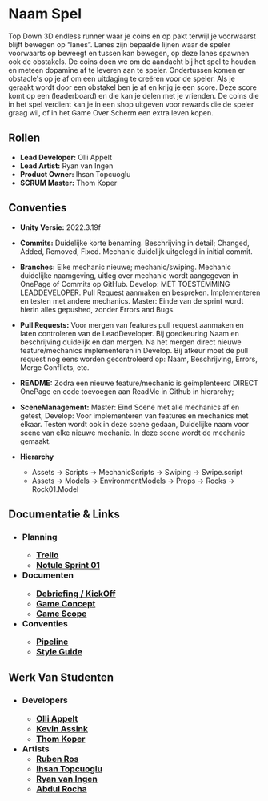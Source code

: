 <h1> Naam Spel </h1>
Top Down 3D endless runner waar je coins en op pakt terwijl je voorwaarst blijft bewegen op “lanes”. Lanes zijn bepaalde lijnen waar de speler voorwaarts op beweegt en tussen kan bewegen, op deze lanes spawnen ook de obstakels. De coins doen we om de aandacht bij het spel te houden en meteen dopamine af te leveren aan te speler. Ondertussen komen er obstacle's op je af om een uitdaging te creëren voor de speler. Als je geraakt wordt door een obstakel ben je af en krijg je een score. Deze score komt op een (leaderboard) en die kan je delen met je vrienden. De coins die in het spel verdient kan je in een shop uitgeven voor rewards die de speler graag wil, of in het Game Over Scherm een extra leven kopen. 

<h2>Rollen</h2>

* **Lead Developer:** Olli Appelt 
* **Lead Artist:** Ryan van Ingen 
* **Product Owner:** Ihsan Topcuoglu 
* **SCRUM Master:** Thom Koper 

<h2>Conventies</h2>

* **Unity Versie:** 2022.3.19f 

* **Commits:** Duidelijke korte benaming. Beschrijving in detail; Changed, Added, Removed, Fixed. Mechanic duidelijk uitgelegd in initial commit. 

* **Branches:** Elke mechanic nieuwe; mechanic/swiping. Mechanic duidelijke naamgeving, uitleg over mechanic wordt aangegeven in OnePage of Commits op GitHub. Develop: MET TOESTEMMING LEADDEVELOPER. Pull Request aanmaken en bespreken. Implementeren en testen met andere mechanics. Master: Einde van de sprint wordt hierin alles gepushed, zonder Errors and Bugs. 

* **Pull Requests:** Voor mergen van features pull request aanmaken en laten controleren van de LeadDeveloper. Bij goedkeuring Naam en beschrijving duidelijk en dan mergen. Na het mergen direct nieuwe feature/mechanics implementeren in Develop. Bij afkeur moet de pull request nog eens worden gecontroleerd op: Naam, Beschrijving, Errors, Merge Conflicts, etc. 
* **README:** Zodra een nieuwe feature/mechanic is geimplenteerd DIRECT OnePage en code toevoegen aan ReadMe in Github in hierarchy;  

* **SceneManagement:** Master: Eind Scene met alle mechanics af en getest, Develop: Voor implementeren van features en mechanics met elkaar. Testen wordt ook in deze scene gedaan, Duidelijke naam voor scene van elke nieuwe mechanic. In deze scene wordt de mechanic gemaakt.

* **Hierarchy**
    <ul>
      <li>Assets -> Scripts -> MechanicScripts -> Swiping -> Swipe.script</li>
      <li>Assets -> Models -> EnvironmentModels -> Props -> Rocks -> Rock01.Model</li>
    </ul>

<h2> Documentatie & Links </h2>
<h3><ul>
  <li>Planning</li>
    <ul>
      <li><a href="https://trello.com/invite/b/pN6tEbCG/ATTI890300962e007b2909ba038b068e63d4C0BD6994/product-backlog" target="_blank">Trello</a></li>
	  <li><a href="/Documentatie/Notule Sprint Planning 1.pdf">Notule Sprint 01</a></li>
    </ul>
  <li>Documenten</li>
    <ul>
      <li><a href="/Documentatie/Debriefing.pdf">Debriefing / KickOff</a></li>
      <li><a href="/Documentatie/Game Concept.pdf">Game Concept</a></li>
      <li><a href="/Documentatie/Game Scope.pdf">Game Scope</a></li>
    </ul>
  <li>Conventies</li>
    <ul>
      <li><a href="/Documentatie/Pipeline.pdf">Pipeline</a></li>
      <li><a href="/Documentatie/Style guide.pdf">Style Guide</a></li>
    </ul>
</ul></h3>

<h2> Werk Van Studenten </h2>
<h3><ul>
  <li>Developers</li>
    <ul>
      <li><a href="/Documentatie/Studenten/Olli Appelt/">Olli Appelt</a></li>
      <li><a href="/Documentatie/Studenten/Kevin Assink/">Kevin Assink</a></li>
      <li><a href="/Documentatie/Studenten/Thom Koper/">Thom Koper</a></li>
    </ul>
  <li>Artists
    <ul>
      <li><a href="/Documentatie/Studenten/Ruben Ros/">Ruben Ros</a></li>
      <li><a href="/Documentatie/Studenten/Ihsan Topcuoglu/">Ihsan Topcuoglu</a></li>
      <li><a href="/Documentatie/Studenten/Ryan van Ingen/">Ryan van Ingen</a></li>
      <li><a href="/Documentatie/Studenten/Abdul Rocha/">Abdul Rocha</a></li>
    </ul>
</ul></h3>
